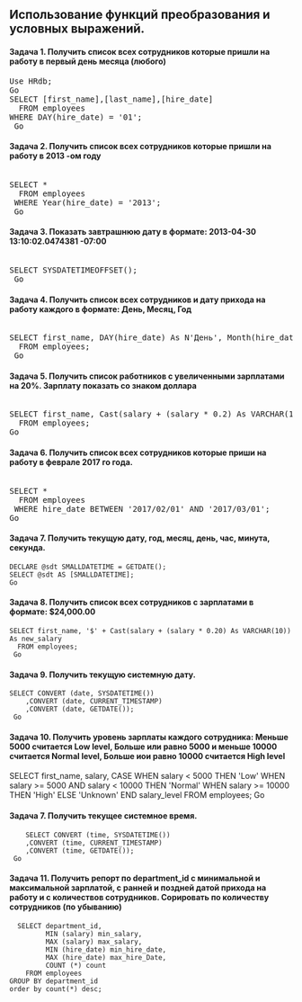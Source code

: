 ## Использование функций преобразования и условных выражений.

#### Задача 1. Получить список всех сотрудников которые пришли на работу в первый день месяца (любого)
<pre>
Use HRdb;
Go
SELECT [first_name],[last_name],[hire_date]
  FROM employees
WHERE DAY(hire_date) = '01';
 Go 
</pre> 

#### Задача 2. Получить список всех сотрудников которые пришли на работу в 2013 -ом году
<pre> 
SELECT *
  FROM employees
 WHERE Year(hire_date) = '2013';
 Go 
</pre>  

#### Задача 3. Показать завтрашнюю дату в формате: 2013-04-30 13:10:02.0474381 -07:00
<pre> 
SELECT SYSDATETIMEOFFSET(); 
 Go 
</pre>  

#### Задача 4. Получить список всех сотрудников и дату прихода на работу каждого в формате: День, Месяц, Год
<pre> 
SELECT first_name, DAY(hire_date) As N'День', Month(hire_date) As N'Месяц', Year(hire_date) As N'Год'
  FROM employees;
 Go 
</pre>  

#### Задача 5. Получить список работников с увеличенными зарплатами на 20%. Зарплату показать со знаком доллара
<pre> 
SELECT first_name, Cast(salary + (salary * 0.2) As VARCHAR(10)) + '$' As new_salary
  FROM employees; 
Go  
</pre>  

#### Задача 6. Получить список всех сотрудников которые приши на работу в феврале 2017 го года.
<pre> 
SELECT *
  FROM employees
 WHERE hire_date BETWEEN '2017/02/01' AND '2017/03/01'; 
Go
</pre> 

#### Задача 7. Получить текущую дату, год, месяц, день, час, минута, секунда.
```
DECLARE @sdt SMALLDATETIME = GETDATE();
SELECT @sdt AS [SMALLDATETIME];
Go
```
#### Задача 8. Получить список всех сотрудников с зарплатами в формате: $24,000.00
```
SELECT first_name, '$' + Cast(salary + (salary * 0.20) As VARCHAR(10)) As new_salary
  FROM employees;
 Go  
```
#### Задача 9. Получить текущую системную дату.
```
SELECT CONVERT (date, SYSDATETIME())
    ,CONVERT (date, CURRENT_TIMESTAMP)
    ,CONVERT (date, GETDATE());
 Go 
```
#### Задача 10. Получить уровень зарплаты каждого сотрудника: Меньше 5000 считается Low level, Больше или равно 5000 и меньше 10000 считается Normal level, Больше иои равно 10000 считается High level
 
SELECT first_name,
       salary,
       CASE
           WHEN salary < 5000 THEN 'Low'
           WHEN salary >= 5000 AND salary < 10000 THEN 'Normal'
           WHEN salary >= 10000 THEN 'High'
           ELSE 'Unknown'
       END
           salary_level
  FROM employees; 
 Go 
#### Задача 7. Получить текущее системное время.
```
	SELECT CONVERT (time, SYSDATETIME())
    ,CONVERT (time, CURRENT_TIMESTAMP)
    ,CONVERT (time, GETDATE());
 Go 
```
#### Задача 11. Получить репорт по department_id с минимальной и максимальной зарплатой, с ранней и поздней датой прихода на работу и с количествов сотрудников. Сорировать по количеству сотрудников (по убыванию)
``` 
  SELECT department_id,
         MIN (salary) min_salary,
         MAX (salary) max_salary,
         MIN (hire_date) min_hire_date,
         MAX (hire_date) max_hire_Date,
         COUNT (*) count
    FROM employees
GROUP BY department_id
order by count(*) desc;   
```













